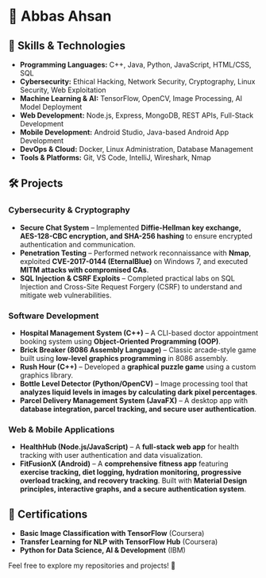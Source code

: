 # 👋 Abbas Ahsan 

## 🚀 Skills & Technologies

- **Programming Languages:** C++, Java, Python, JavaScript, HTML/CSS, SQL
- **Cybersecurity:** Ethical Hacking, Network Security, Cryptography, Linux Security, Web Exploitation
- **Machine Learning & AI:** TensorFlow, OpenCV, Image Processing, AI Model Deployment
- **Web Development:** Node.js, Express, MongoDB, REST APIs, Full-Stack Development
- **Mobile Development:** Android Studio, Java-based Android App Development
- **DevOps & Cloud:** Docker, Linux Administration, Database Management
- **Tools & Platforms:** Git, VS Code, IntelliJ, Wireshark, Nmap

## 🛠️ Projects

### **Cybersecurity & Cryptography**
- **Secure Chat System** – Implemented **Diffie-Hellman key exchange, AES-128-CBC encryption, and SHA-256 hashing** to ensure encrypted authentication and communication.
- **Penetration Testing** – Performed network reconnaissance with **Nmap**, exploited **CVE-2017-0144 (EternalBlue)** on Windows 7, and executed **MITM attacks with compromised CAs**.
- **SQL Injection & CSRF Exploits** – Completed practical labs on SQL Injection and Cross-Site Request Forgery (CSRF) to understand and mitigate web vulnerabilities.

### **Software Development**
- **Hospital Management System (C++)** – A CLI-based doctor appointment booking system using **Object-Oriented Programming (OOP)**.
- **Brick Breaker (8086 Assembly Language)** – Classic arcade-style game built using **low-level graphics programming** in 8086 assembly.
- **Rush Hour (C++)** – Developed a **graphical puzzle game** using a custom graphics library.
- **Bottle Level Detector (Python/OpenCV)** – Image processing tool that **analyzes liquid levels in images by calculating dark pixel percentages**.
- **Parcel Delivery Management System (JavaFX)** – A desktop app with **database integration, parcel tracking, and secure user authentication**.

### **Web & Mobile Applications**
- **HealthHub (Node.js/JavaScript)** – A **full-stack web app** for health tracking with user authentication and data visualization.
- **FitFusionX (Android)** – A **comprehensive fitness app** featuring **exercise tracking, diet logging, hydration monitoring, progressive overload tracking, and recovery tracking**. Built with **Material Design principles, interactive graphs, and a secure authentication system**.

## 📜 Certifications
- **Basic Image Classification with TensorFlow** (Coursera)
- **Transfer Learning for NLP with TensorFlow Hub** (Coursera)
- **Python for Data Science, AI & Development** (IBM)


Feel free to explore my repositories and projects! 🚀
